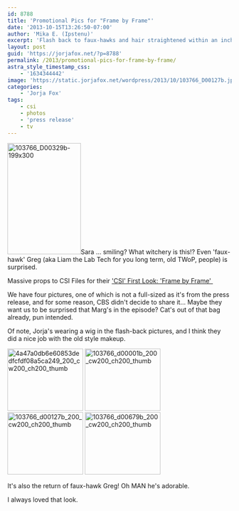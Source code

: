 ```yaml
---
id: 8788
title: 'Promotional Pics for "Frame by Frame"'
date: '2013-10-15T13:26:50-07:00'
author: 'Mika E. (Ipstenu)'
excerpt: 'Flash back to faux-hawks and hair straightened within an inch of it''s life!'
layout: post
guid: 'https://jorjafox.net/?p=8788'
permalink: /2013/promotional-pics-for-frame-by-frame/
astra_style_timestamp_css:
    - '1634344442'
image: 'https://static.jorjafox.net/wordpress/2013/10/103766_D00127b.jpg'
categories:
    - 'Jorja Fox'
tags:
    - csi
    - photos
    - 'press release'
    - tv
---
```


<img class="alignleft size-medium wp-image-8795" alt="103766_D00329b-199x300" src="//static.jorjafox.net/wordpress/2013/10/103766_D00329b-199x300.jpg" width="165" height="250" />Sara ... smiling? What witchery is this!? Even 'faux-hawk' Greg (aka Liam the Lab Tech for you long term, old TWoP, people) is surprised.

Massive props to CSI Files for their <a href="http://www.csifiles.com/content/2013/10/csi-first-look-frame-by-frame/">'CSI' First Look: 'Frame by Frame' </a>

We have four pictures, one of which is not a full-sized as it's from the press release, and for some reason, CBS didn't decide to share it... Maybe they want us to be surprised that Marg's in the episode? Cat's out of that bag already, pun intended.

Of note, Jorja's wearing a wig in the flash-back pictures, and I think they did a nice job with the old style makeup.

<a href="https://jorjafox.net/gallery/tv/csi/pub/s14/promo/4a47a0db6e60853dedfcfdf08a5ca249.png"><img class="alignnone size-thumbnail wp-image-8791" alt="4a47a0db6e60853dedfcfdf08a5ca249_200_cw200_ch200_thumb" src="//static.jorjafox.net/wordpress/2013/10/4a47a0db6e60853dedfcfdf08a5ca249_170_cw170_ch170_thumb.png" width="170" height="140" /></a> <a href="https://jorjafox.net/gallery/tv/csi/pub/s14/promo/103766_d00001b.jpg"><img class="alignnone size-thumbnail wp-image-8792" alt="103766_d00001b_200_cw200_ch200_thumb" src="//static.jorjafox.net/wordpress/2013/10/103766_d00001b_170_cw170_ch170_thumb.jpg" width="170" height="140" /></a> <a href="https://jorjafox.net/gallery/tv/csi/pub/s14/promo/103766_d00127b.jpg"><img class="alignnone size-thumbnail wp-image-8793" alt="103766_d00127b_200_cw200_ch200_thumb" src="//static.jorjafox.net/wordpress/2013/10/103766_d00127b_170_cw170_ch170_thumb.jpg" width="170" height="140" /></a> <a href="https://jorjafox.net/gallery/tv/csi/pub/s14/promo/103766_d00679b.jpg"><img class="alignnone size-thumbnail wp-image-8794" alt="103766_d00679b_200_cw200_ch200_thumb" src="//static.jorjafox.net/wordpress/2013/10/103766_d00679b_170_cw170_ch170_thumb.jpg" width="170" height="140" /></a>

It's also the return of faux-hawk Greg! Oh MAN he's adorable.

I always loved that look.
